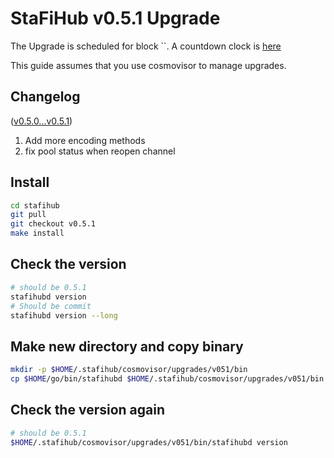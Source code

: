 # StaFiHub v0.5.1 Upgrade

The Upgrade is scheduled for block ``. A countdown clock is [here](https://www.mintscan.io/stafi/blocks/)

This guide assumes that you use cosmovisor to manage upgrades.

## Changelog

([v0.5.0...v0.5.1](https://github.com/stafihub/stafihub/compare/v0.5.0...v0.5.1))

1. Add more encoding methods
2. fix pool status when reopen channel

## Install

```bash
cd stafihub
git pull
git checkout v0.5.1
make install
```

## Check the version

```bash
# should be 0.5.1
stafihubd version
# Should be commit 
stafihubd version --long
```

## Make new directory and copy binary

```bash
mkdir -p $HOME/.stafihub/cosmovisor/upgrades/v051/bin
cp $HOME/go/bin/stafihubd $HOME/.stafihub/cosmovisor/upgrades/v051/bin
```

## Check the version again

```bash
# should be 0.5.1
$HOME/.stafihub/cosmovisor/upgrades/v051/bin/stafihubd version
```
